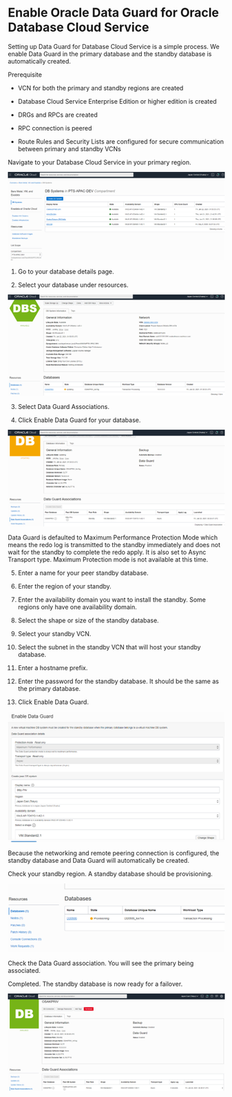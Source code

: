 

# Enable Oracle Data Guard for Oracle Database Cloud Service

Setting up Data Guard for Database Cloud Service is a simple process.  We enable Data Guard in the primary database and the standby database is automatically created.

Prerequisite

- VCN for both the primary and standby regions are created

- Database Cloud Service Enterprise Edition or higher edition is created

- DRGs and RPCs are created

- RPC connection is peered

- Route Rules and Security Lists are configured for secure communication between primary and standby VCNs


Navigate to your Database Cloud Service in your primary region.



![image-20210121190217365](./images/image-20210121190217365.png)



1. Go to your database details page.

2. Select your database under resources.




![image-20210121190255856](./images/image-20210121190255856.png)

3. Select Data Guard Associations.

4. Click Enable Data Guard for your database.



![image-20210121190326859](./images/image-20210121190326859.png)

Data Guard is defaulted to Maximum Performance Protection Mode which means the redo log is transmitted to the standby immediately and does not wait for the standby to complete the redo apply.  It is also set to Async Transport type.  Maximum Protection mode is not available at this time.

5. Enter a name for your peer standby database.

6. Enter the region of your standby.

7. Enter the availability domain you want to install the standby.  Some regions only have one availability domain.

8. Select the shape or size of the standby database.

9. Select your standby VCN.

10. Select the subnet in the standby VCN that will host your standby database.

11. Enter a hostname prefix.

12. Enter the password for the standby database.  It should be the same as the primary database.

13. Click Enable Data Guard.



![](./images/image-20210121182459418.png)



Because the networking and remote peering connection is configured, the standby database and Data Guard will automatically be created.

Check your standby region.  A standby database should be provisioning.



![dbstby-provisioning](./images/dbstby-provisioning.png)



Check the Data Guard association.  You will see the primary being associated.


Completed. The standby database is now ready for a failover.



![image-20210121222339306](./images/image-20210121222339306.png)
